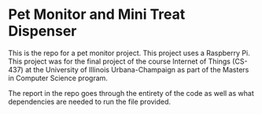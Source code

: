 # Pet Monitor and Mini Treat Dispenser 

This is the repo for a pet monitor project. This project uses a Raspberry Pi. This project was for the final project of the course Internet of Things (CS-437) at the University of Illinois Urbana-Champaign as part of the Masters in Computer Science program.

The report in the repo goes through the entirety of the code as well as what dependencies are needed to run the file provided. 
